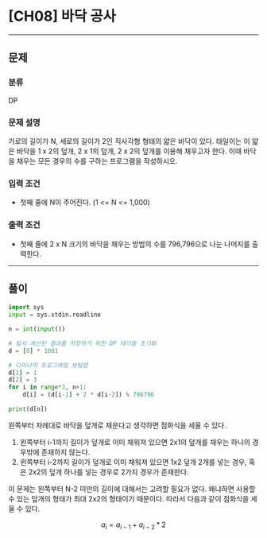 # [CH08] 바닥 공사

---
## 문제
### 분류
DP

### 문제 설명
가로의 길이가 N, 세로의 길이가 2인 직사각형 형태의 얇은 바닥이 있다.
태일이는 이 얇은 바닥을 1 x 2의 덮개, 2 x 1의 덮개, 2 x 2의 덮개를 이용해 채우고자 한다.
이때 바닥을 채우는 모든 경우의 수를 구하는 프로그램을 작성하시오.

### 입력 조건
- 첫째 줄에 N이 주어진다. (1 <= N <= 1,000)

### 출력 조건
- 첫째 줄에 2 x N 크기의 바닥을 채우는 방법의 수를 796,796으로 나눈 나머지를 출력한다.

---
## 풀이
```python
import sys
input = sys.stdin.readline

n = int(input())

# 앞서 계산된 결과를 저장하기 위한 DP 테이블 초기화
d = [0] * 1001

# 다이나믹 프로그래밍 보텀업
d[1] = 1
d[2] = 3
for i in range*3, n+1:
    d[i] = (d[i-1] + 2 * d[i-2]) % 796796

print(d[n])
```
왼쪽부터 차례대로 바닥을 덮개로 채운다고 생각하면 점화식을 세울 수 있다.
1. 왼쪽부터 i-1까지 길이가 덮개로 이미 채워져 있으면 2x1의 덮개를 채우는 하나의 경우밖에 존재하지 않는다.
2. 왼쪽부터 i-2까지 길이가 덮개로 이미 채워져 있으면 1x2 덮개 2개를 넣는 경우, 혹은 2x2의 덮개 하나를 넣는 경우로 2가지 경우가 존재한다.

이 문제는 왼쪽부터 N-2 미만의 길이에 대해서는 고려할 필요가 없다.
왜냐하면 사용할 수 있는 덮개의 형태가 최대 2x2의 형태이기 때문이다.
따라서 다음과 같이 점화식을 세울 수 있다.


$$a_i = a_{i-1} + a_{i-2} * 2$$